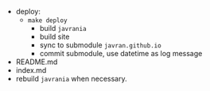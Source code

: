 * deploy:
    + `make deploy`
        * build `javrania`
        * build site
        * sync to submodule `javran.github.io`
        * commit submodule, use datetime as log message
* README.md
* index.md
* rebuild `javrania` when necessary.
